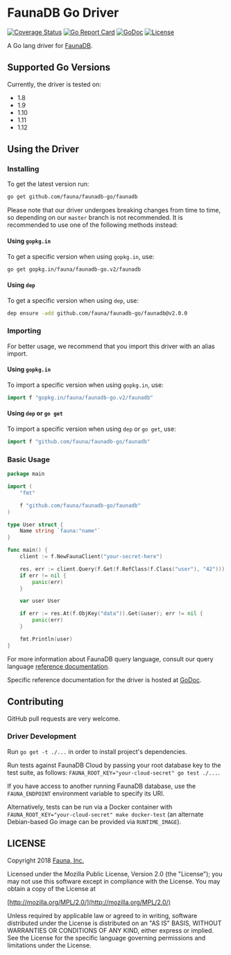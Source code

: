 # FaunaDB Go Driver

[![Coverage Status](https://codecov.io/gh/fauna/faunadb-go/branch/master/graph/badge.svg)](https://codecov.io/gh/fauna/faunadb-go)
[![Go Report Card](https://goreportcard.com/badge/github.com/fauna/faunadb-go)](https://goreportcard.com/report/github.com/fauna/faunadb-go)
[![GoDoc](https://godoc.org/github.com/fauna/faunadb-go/faunadb?status.svg)](https://godoc.org/github.com/fauna/faunadb-go/faunadb)
[![License](https://img.shields.io/badge/license-MPL_2.0-blue.svg?maxAge=2592000)](https://raw.githubusercontent.com/fauna/faunadb-go/master/LICENSE)

A Go lang driver for [FaunaDB](https://fauna.com/).

## Supported Go Versions

Currently, the driver is tested on:
- 1.8
- 1.9
- 1.10
- 1.11
- 1.12

## Using the Driver

### Installing

To get the latest version run:

```bash
go get github.com/fauna/faunadb-go/faunadb
```

Please note that our driver undergoes breaking changes from time to time, so depending on our `master` branch is not recommended.
It is recommended to use one of the following methods instead:

#### Using `gopkg.in`

To get a specific version when using `gopkg.in`, use:

```bash
go get gopkg.in/fauna/faunadb-go.v2/faunadb
```

#### Using `dep`

To get a specific version when using `dep`, use:

```bash
dep ensure -add github.com/fauna/faunadb-go/faunadb@v2.0.0
```

### Importing

For better usage, we recommend that you import this driver with an alias import.

#### Using `gopkg.in`

To import a specific version when using `gopkg.in`, use:

```go
import f "gopkg.in/fauna/faunadb-go.v2/faunadb"
```

#### Using `dep` or `go get`

To import a specific version when using `dep` or `go get`, use:

```go
import f "github.com/fauna/faunadb-go/faunadb"
```

### Basic Usage

```go
package main

import (
	"fmt"

	f "github.com/fauna/faunadb-go/faunadb"
)

type User struct {
	Name string `fauna:"name"`
}

func main() {
	client := f.NewFaunaClient("your-secret-here")

	res, err := client.Query(f.Get(f.RefClass(f.Class("user"), "42")))
	if err != nil {
		panic(err)
	}

	var user User

	if err := res.At(f.ObjKey("data")).Get(&user); err != nil {
		panic(err)
	}

	fmt.Println(user)
}
```

For more information about FaunaDB query language, consult our query language
[reference documentation](https://app.fauna.com/documentation/reference/queryapi).

Specific reference documentation for the driver is hosted at
[GoDoc](https://godoc.org/github.com/fauna/faunadb-go/faunadb).

## Contributing

GitHub pull requests are very welcome.

### Driver Development

Run `go get -t ./...` in order to install project's dependencies.

Run tests against FaunaDB Cloud by passing your root database key to the
test suite, as follows: `FAUNA_ROOT_KEY="your-cloud-secret" go test ./...`.

If you have access to another running FaunaDB database, use the
`FAUNA_ENDPOINT` environment variable to specify its URI.

Alternatively, tests can be run via a Docker container with
`FAUNA_ROOT_KEY="your-cloud-secret" make docker-test` (an alternate
Debian-based Go image can be provided via `RUNTIME_IMAGE`).

## LICENSE

Copyright 2018 [Fauna, Inc.](https://fauna.com/)

Licensed under the Mozilla Public License, Version 2.0 (the
"License"); you may not use this software except in compliance with
the License. You may obtain a copy of the License at

[http://mozilla.org/MPL/2.0/](http://mozilla.org/MPL/2.0/)

Unless required by applicable law or agreed to in writing, software
distributed under the License is distributed on an "AS IS" BASIS,
WITHOUT WARRANTIES OR CONDITIONS OF ANY KIND, either express or
implied. See the License for the specific language governing
permissions and limitations under the License.
